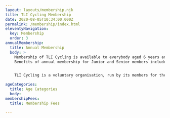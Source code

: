 ```yaml
---
layout: layouts/membership.njk
title: TLI Cycling Membership
date: 2020-08-05T10:34:00.000Z
permalink: /membership/index.html
eleventyNavigation:
  key: Membership
  order: 3
annualMembership:
  title: Annual Membership
  body: >
    Membership of TLI Cycling is available to everybody aged 6 years and over and costs £25 for those aged 16 and over, £15 for those aged under 16 years of age, £5 Associate membership (non racing members). Full membership is on an annual basis, with the year commencing on the 1st of January, and is mandatory if you wish to compete in events on the open road.
    Benefits of annual membership for Junior and Senior members include public limited liability cover while out training and while involved in other TLI Cycling recognised activities such as club riding. It does not cover commuting and/or travelling between home and a place of work.


    TLI Cycling is a voluntary organisation, run by its members for the benefit of our members and as such, as a member, you are expected to be involved in our day to day activities and may be required to at least occasionally help out with the organisation or marshalling of events.

ageCategories:
  title: Age Categories
  body:
membershipFees:
  title: Membership Fees

---
```

